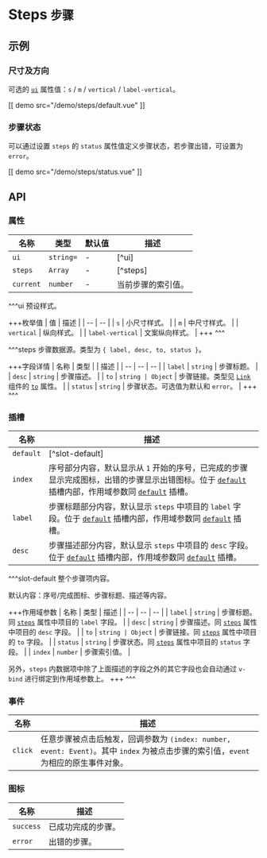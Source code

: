 # Steps <small>步骤</small>

## 示例

### 尺寸及方向

可选的 [`ui`](#props-ui) 属性值：`s` / `m` / `vertical` / `label-vertical`。

[[ demo src="/demo/steps/default.vue" ]]

### 步骤状态

可以通过设置 `steps` 的 `status` 属性值定义步骤状态，若步骤出错，可设置为 `error`。

[[ demo src="/demo/steps/status.vue" ]]

## API

### 属性

| 名称 | 类型 | 默认值 | 描述 |
| -- | -- | -- | -- |
| ``ui`` | `string=` | - | [^ui] |
| ``steps`` | `Array` | - | [^steps] |
| ``current`` | `number` | - | 当前步骤的索引值。 |

^^^ui
预设样式。

+++枚举值
| 值 | 描述 |
| -- | -- |
| `s` | 小尺寸样式。 |
| `m` | 中尺寸样式。 |
| `vertical` | 纵向样式。 |
| `label-vertical` | 文案纵向样式。 |
+++
^^^

^^^steps
步骤数据源。类型为 `{ label, desc, to, status }`。

+++字段详情
| 名称 | 类型 | | 描述 |
| -- | -- | -- |
| `label` | `string` | 步骤标题。 |
| `desc` | `string` | 步骤描述。 |
| `to` | `string | Object` | 步骤链接。类型见 [`Link`](./link) 组件的 [`to`](./link#propss-to) 属性。 |
| `status` | `string` | 步骤状态。可选值为默认和 `error`。 |
+++
^^^

### 插槽

| 名称 | 描述 |
| -- | -- |
| ``default`` | [^slot-default] |
| ``index`` | 序号部分内容，默认显示从 `1` 开始的序号，已完成的步骤显示完成图标，出错的步骤显示出错图标。位于 [`default`](#slots-default) 插槽内部，作用域参数同 [`default`](#slots-default) 插槽。 |
| ``label`` | 步骤标题部分内容，默认显示 `steps` 中项目的 `label` 字段。位于 [`default`](#slots-default) 插槽内部，作用域参数同 [`default`](#slots-default) 插槽。 |
| ``desc`` | 步骤描述部分内容，默认显示 `steps` 中项目的 `desc` 字段。位于 [`default`](#slots-default) 插槽内部，作用域参数同 [`default`](#slots-default) 插槽。 |

^^^slot-default
整个步骤项内容。

默认内容：序号/完成图标、步骤标题、描述等内容。

+++作用域参数
| 名称 | 类型 | 描述 |
| -- | -- | -- |
| `label` | `string` | 步骤标题。同 [`steps`](#props-steps) 属性中项目的 `label` 字段。 |
| `desc` | `string` | 步骤描述。同 [`steps`](#props-steps) 属性中项目的 `desc` 字段。 |
| `to` | `string | Object` | 步骤链接。同 [`steps`](#props-steps) 属性中项目的 `to` 字段。 |
| `status` | `string` | 步骤状态。同 [`steps`](#props-steps) 属性中项目的 `status` 字段。 |
| `index` | `number` | 步骤索引值。 |

另外，`steps` 内数据项中除了上面描述的字段之外的其它字段也会自动通过 `v-bind` 进行绑定到作用域参数上。
+++
^^^

### 事件

| 名称 | 描述 |
| -- | -- |
| ``click`` | 任意步骤被点击后触发，回调参数为 `(index: number, event: Event)`。其中 `index` 为被点击步骤的索引值，`event` 为相应的原生事件对象。 |

### 图标

| 名称 | 描述 |
| -- | -- |
| ``success`` | 已成功完成的步骤。 |
| ``error`` | 出错的步骤。 |
